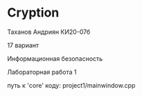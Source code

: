 # Cryption

Таханов Андриян КИ20-07б 

17 вариант

Информационная безопасность 

Лабораторная работа 1

путь к 'core' коду: project1/mainwindow.cpp
